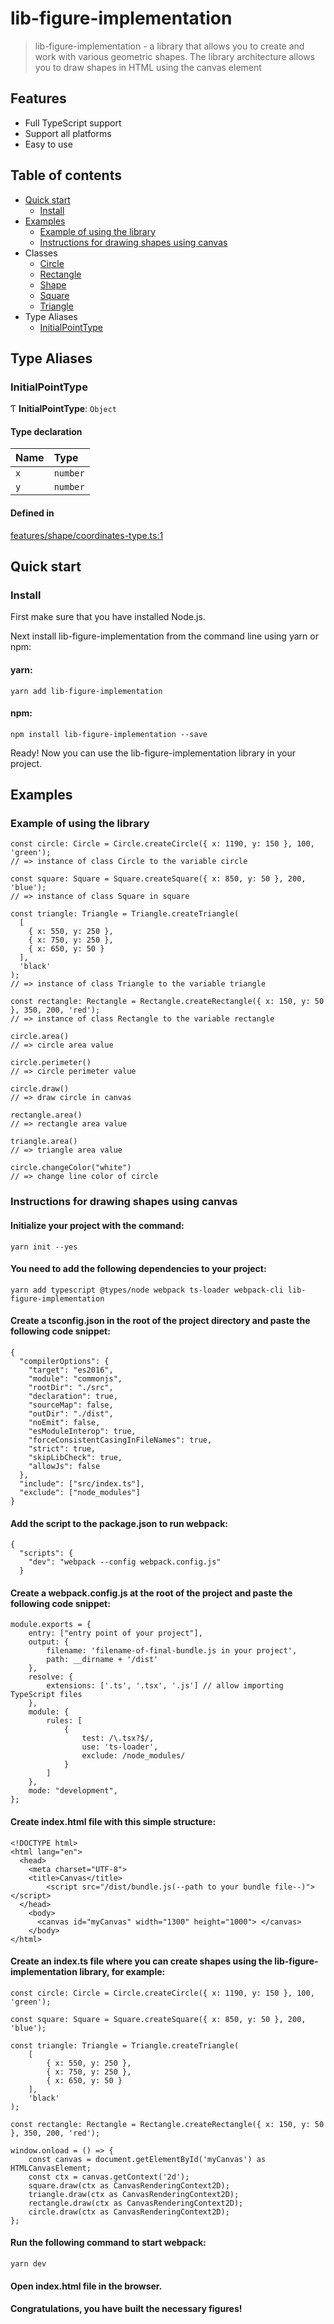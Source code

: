 # lib-figure-implementation

> lib-figure-implementation - a library that allows you to create and work with various geometric shapes.
> The library architecture allows you to draw shapes in HTML using the canvas element
>
## Features

- Full TypeScript support
- Support all platforms
- Easy to use

## Table of contents
- [Quick start](#quick-start)
    - [Install](#install)
- [Examples](#Examples)
    - [Example of using the library](#example-of-using-the-library)
    - [Instructions for drawing shapes using canvas](#instructions-for-drawing-shapes-using-canvas)
- Classes
    - [Circle](docs/classes/Circle.md)
    - [Rectangle](docs/classes/Rectangle.md)
    - [Shape](docs/classes/Shape.md)
    - [Square](docs/classes/Square.md)
    - [Triangle](docs/classes/Triangle.md)
- Type Aliases
    - [InitialPointType](docs/modules.md#initialpointtype)

## Type Aliases

### InitialPointType

Ƭ **InitialPointType**: `Object`

#### Type declaration

| Name | Type |
| :------ | :------ |
| `x` | `number` |
| `y` | `number` |

#### Defined in

[features/shape/coordinates-type.ts:1](https://github.com/antonnik15/figures-library/blob/6be00a5/src/features/shape/coordinates-type.ts#L1)

## Quick start

### Install

First make sure that you have installed Node.js.

Next install lib-figure-implementation from the command line using yarn or npm:

#### yarn:

```shell
yarn add lib-figure-implementation
```

#### npm:

```shell
npm install lib-figure-implementation --save
```

Ready! Now you can use the lib-figure-implementation library in your project.


## Examples

### Example of using the library
```TS
const circle: Circle = Circle.createCircle({ x: 1190, y: 150 }, 100, 'green');
// => instance of class Circle to the variable circle

const square: Square = Square.createSquare({ x: 850, y: 50 }, 200, 'blue');
// => instance of class Square in square
 
const triangle: Triangle = Triangle.createTriangle(
  [
    { x: 550, y: 250 },
    { x: 750, y: 250 },
    { x: 650, y: 50 }
  ],
  'black'
);
// => instance of class Triangle to the variable triangle

const rectangle: Rectangle = Rectangle.createRectangle({ x: 150, y: 50 }, 350, 200, 'red');
// => instance of class Rectangle to the variable rectangle

circle.area()
// => circle area value

circle.perimeter()
// => circle perimeter value

circle.draw()
// => draw circle in canvas

rectangle.area()
// => rectangle area value

triangle.area()
// => triangle area value

circle.changeColor("white")
// => change line color of circle
```

### Instructions for drawing shapes using canvas

#### Initialize your project with the command:

```shell
yarn init --yes
```

#### You need to add the following dependencies to your project:

```shell
yarn add typescript @types/node webpack ts-loader webpack-cli lib-figure-implementation 
```

#### Create a tsconfig.json in the root of the project directory and paste the following code snippet:

```
{
  "compilerOptions": {
    "target": "es2016",
    "module": "commonjs",
    "rootDir": "./src",
    "declaration": true,
    "sourceMap": false,
    "outDir": "./dist",
    "noEmit": false,
    "esModuleInterop": true,
    "forceConsistentCasingInFileNames": true,
    "strict": true, 
    "skipLibCheck": true,
    "allowJs": false
  },
  "include": ["src/index.ts"],
  "exclude": ["node_modules"]
}
```

#### Add the script to the package.json to run webpack:

```shell
{
  "scripts": {
    "dev": "webpack --config webpack.config.js"
  }
```

#### Create a webpack.config.js at the root of the project and paste the following code snippet:

```shell
module.exports = {
    entry: ["entry point of your project"],
    output: {
        filename: 'filename-of-final-bundle.js in your project',
        path: __dirname + '/dist'
    },
    resolve: {
        extensions: ['.ts', '.tsx', '.js'] // allow importing TypeScript files
    },
    module: {
        rules: [
            {
                test: /\.tsx?$/,
                use: 'ts-loader',
                exclude: /node_modules/
            }
        ]
    },
    mode: "development",
};
```

#### Create index.html file with this simple structure:

```shell
<!DOCTYPE html>
<html lang="en">
  <head>
    <meta charset="UTF-8">
    <title>Canvas</title>
        <script src="/dist/bundle.js(--path to your bundle file--)"></script>
  </head>
    <body>
      <canvas id="myCanvas" width="1300" height="1000"> </canvas>
    </body>
</html>
```

#### Create an index.ts file where you can create shapes using the lib-figure-implementation library, for example:

```shell
const circle: Circle = Circle.createCircle({ x: 1190, y: 150 }, 100, 'green');

const square: Square = Square.createSquare({ x: 850, y: 50 }, 200, 'blue');

const triangle: Triangle = Triangle.createTriangle(
    [
        { x: 550, y: 250 },
        { x: 750, y: 250 },
        { x: 650, y: 50 }
    ],
    'black'
);

const rectangle: Rectangle = Rectangle.createRectangle({ x: 150, y: 50 }, 350, 200, 'red');

window.onload = () => {
    const canvas = document.getElementById('myCanvas') as HTMLCanvasElement;
    const ctx = canvas.getContext('2d');
    square.draw(ctx as CanvasRenderingContext2D);
    triangle.draw(ctx as CanvasRenderingContext2D);
    rectangle.draw(ctx as CanvasRenderingContext2D);
    circle.draw(ctx as CanvasRenderingContext2D);
};
```

#### Run the following command to start webpack:

```shell
yarn dev 
```

#### Open index.html file in the browser.
#### Congratulations, you have built the necessary figures!